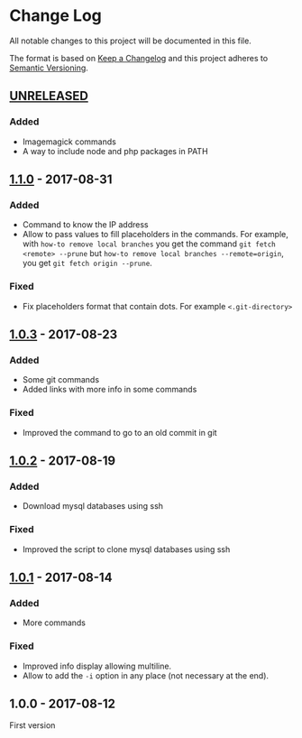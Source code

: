 # Change Log

All notable changes to this project will be documented in this file.

The format is based on [Keep a Changelog](http://keepachangelog.com/) 
and this project adheres to [Semantic Versioning](http://semver.org/).

## [UNRELEASED]

### Added

- Imagemagick commands
- A way to include node and php packages in PATH

## [1.1.0] - 2017-08-31

### Added

- Command to know the IP address
- Allow to pass values to fill placeholders in the commands. For example, with `how-to remove local branches` you get the command `git fetch <remote> --prune` but `how-to remove local branches --remote=origin`, you get `git fetch origin --prune`.

### Fixed

- Fix placeholders format that contain dots. For example `<.git-directory>`

## [1.0.3] - 2017-08-23

### Added

- Some git commands
- Added links with more info in some commands

### Fixed

- Improved the command to go to an old commit in git

## [1.0.2] - 2017-08-19

### Added

- Download mysql databases using ssh

### Fixed

- Improved the script to clone mysql databases using ssh

## [1.0.1] - 2017-08-14

### Added

- More commands

### Fixed

- Improved info display allowing multiline.
- Allow to add the `-i` option in any place (not necessary at the end).

## 1.0.0 - 2017-08-12

First version


[UNRELEASED]: https://github.com/oscarotero/how-to-do-it/compare/v1.1.0...HEAD
[1.1.0]: https://github.com/oscarotero/how-to-do-it/compare/v1.0.3...v1.1.0
[1.0.3]: https://github.com/oscarotero/how-to-do-it/compare/v1.0.2...v1.0.3
[1.0.2]: https://github.com/oscarotero/how-to-do-it/compare/v1.0.1...v1.0.2
[1.0.1]: https://github.com/oscarotero/how-to-do-it/compare/v1.0.0...v1.0.1
